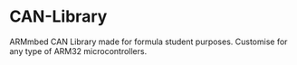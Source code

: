# CAN-Library
ARMmbed CAN Library made for formula student purposes. Customise for any type of ARM32 microcontrollers.
